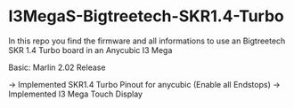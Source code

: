 # I3MegaS-Bigtreetech-SKR1.4-Turbo
In this repo you find the firmware and all informations to use an Bigtreetech SKR 1.4 Turbo board in an Anycubic I3 Mega

Basic: Marlin 2.02 Release

-> Implemented SKR1.4 Turbo Pinout for anycubic (Enable all Endstops)
-> Implemented I3 Mega Touch Display


